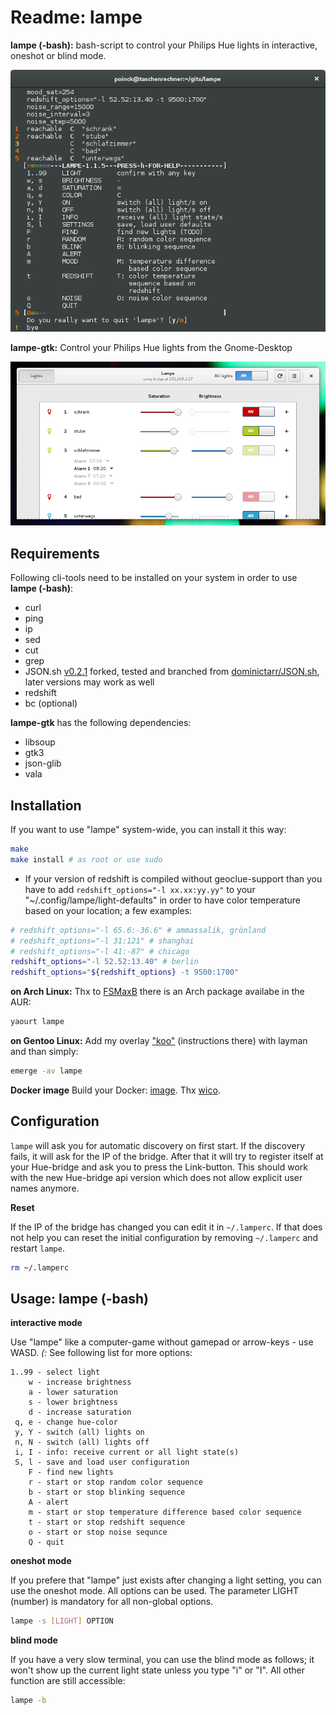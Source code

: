 # Readme: lampe

**lampe (-bash):**
bash-script to control your Philips Hue lights in interactive, oneshot or blind mode.

![lampe](/lampe.png)

**lampe-gtk:**
Control your Philips Hue lights from the Gnome-Desktop

![lampe-gtk](/lampe-gtk.png)

## Requirements
Following cli-tools need to be installed on your system in order to use **lampe (-bash)**:
- curl
- ping
- ip
- sed
- cut
- grep
- JSON.sh [v0.2.1](https://github.com/poinck/JSON.sh/tree/v0.2.1) forked, tested and branched from [dominictarr/JSON.sh](https://github.com/dominictarr/JSON.sh), later versions may work as well
- redshift
- bc (optional)

**lampe-gtk** has the following dependencies:
- libsoup
- gtk3
- json-glib
- vala

## Installation
If you want to use "lampe" system-wide, you can install it this way:
```.sh
make
make install # as root or use sudo
```
- If your version of redshift is compiled without geoclue-support than you have to add `redshift_options="-l xx.xx:yy.yy"` to your "~/.config/lampe/light-defaults" in order to have color temperature based on your location; a few examples:
```.sh
# redshift_options="-l 65.6:-36.6" # ammassalik, grönland
# redshift_options="-l 31:121" # shanghai
# redshift_options="-l 41:-87" # chicago
redshift_options="-l 52.52:13.40" # berlin
redshift_options="${redshift_options} -t 9500:1700"
```

**on Arch Linux:**
Thx to [FSMaxB](https://github.com/FSMaxB) there is an Arch package availabe in the AUR:
```.sh
yaourt lampe
```

**on Gentoo Linux:**
Add my overlay ["koo"](https://github.com/poinck/koo) (instructions there) with layman and than simply:
```.sh
emerge -av lampe
```

**Docker image**
Build your Docker: [image](https://gist.github.com/wico/076ba6cf4c52c4dbf13f028e3c1872d4). Thx [wico](https://github.com/wico).

## Configuration
`lampe` will ask you for automatic discovery on first start. If the discovery fails, it will ask for the IP of the bridge. After that it will try to register itself at your Hue-bridge and ask you to press the Link-button. This should work with the new Hue-bridge api version which does not allow explicit user names anymore.

**Reset**

If the IP of the bridge has changed you can edit it in `~/.lamperc`. If that does not help you can reset the initial configuration by removing `~/.lamperc` and restart `lampe`.
```.sh
rm ~/.lamperc
```

## Usage: lampe (-bash)

**interactive mode**

Use "lampe" like a computer-game without gamepad or arrow-keys - use WASD. *(:*
See following list for more options:
```
1..99 - select light
    w - increase brightness
    a - lower saturation
    s - lower brightness
    d - increase saturation
 q, e - change hue-color
 y, Y - switch (all) lights on
 n, N - switch (all) lights off
 i, I - info: receive current or all light state(s)
 S, l - save and load user configuration
    F - find new lights
    r - start or stop random color sequence
    b - start or stop blinking sequence
    A - alert
    m - start or stop temperature difference based color sequence
    t - start or stop redshift sequence
    o - start or stop noise sequnce
    Q - quit
```

**oneshot mode**

If you prefere that "lampe" just exists after changing a light setting, you can use the oneshot mode. All options can be used. The parameter LIGHT (number) is mandatory for all non-global options.
```.sh
lampe -s [LIGHT] OPTION
```

**blind mode**

If you have a very slow terminal, you can use the blind mode as follows; it won't show up the current light state unless you type "i" or "I". All other function are still accessible:
```.sh
lampe -b
```
